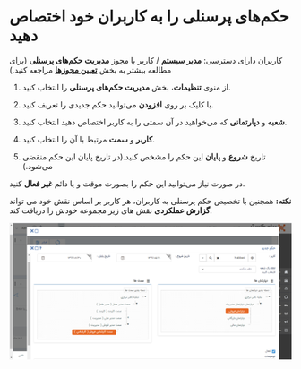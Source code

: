 # حکم‌های پرسنلی را به کاربران خود اختصاص دهید

کاربران دارای دسترسی‌: **مدیر سیستم** / کاربر با مجوز **مدیریت حکم‌های پرسنلی** (برای مطالعه بیشتر به بخش **[تعیین مجوزها](https://github.com/1stco/PayamGostarDocs/blob/master/help2.5.4%20new/Getting-Started/Manage%20groups%20and%20users/Determine%20the%20level%20of%20access.md)** مراجعه کنید.)

1)   از منوی **تنظیمات**، بخش  **مدیریت حکم‌های پرسنلی** را انتخاب کنید.

2)   با کلیک بر روی **افزودن** می‌توانید حکم جدیدی را تعریف کنید.

3)   **شعبه** و **دپارتمانی** که می‌خواهید در آن سمتی را به کاربر اختصاص دهید انتخاب کنید.

4)   **کاربر** و **سمت** مرتبط با آن را انتخاب کنید.

5)   تاریخ **شروع** و **پایان** این حکم را مشخص کنید.(در تاریخ پایان این حکم منقضی می‌شود.)

در صورت نیاز می‌توانید این حکم را بصورت موقت و یا دائم **غیر فعال** کنید.

**نکته:** همچنین با تخصیص حکم پرسنلی به کاربران، هر کاربر بر اساس نقش خود می تواند **گزارش عملکردی** نقش های زیر مجموعه خودش را دریافت کند. 

 ![](Personnel%20ruling.png)
